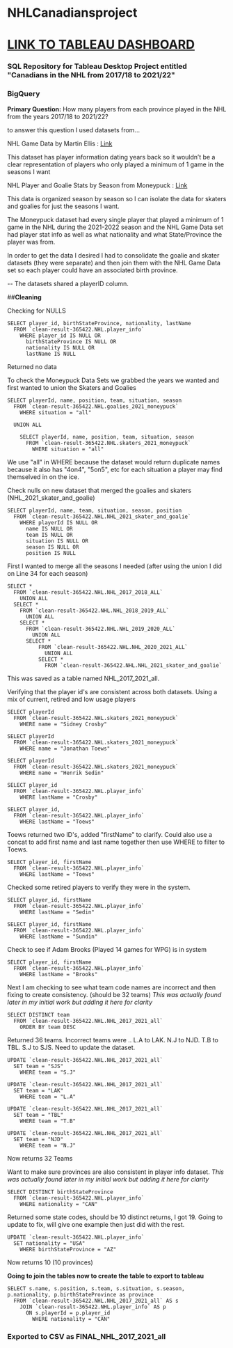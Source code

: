 # **NHLCanadiansproject**

# [LINK TO TABLEAU DASHBOARD](https://public.tableau.com/app/profile/samuel.basset/viz/CanadiansintheNHLfrom2017-2022/DASHBOARD)

### SQL Repository for Tableau Desktop Project entitled "Canadians in the NHL from 2017/18 to 2021/22"

### BigQuery 

**Primary Question:**
    How many players from each province played in the NHL from the years 2017/18 to 2021/22?

   to answer this question I used datasets from...
  
  NHL Game Data by Martin Ellis : [Link](https://www.kaggle.com/datasets/martinellis/nhl-game-data)
        
   This dataset has player information dating years back so it wouldn’t be a clear representation of players who only played a minimum of 1 game in the seasons I want
   
   NHL Player and Goalie Stats by Season from Moneypuck : [Link](https://moneypuck.com/data.htm)
        
   This data is organized season by season so I can isolate the data for skaters and goalies for just the seasons I want.

The Moneypuck dataset had every single player that played a minimum of 1 game in the NHL during the 2021-2022 season and the NHL Game Data set had player stat info as well as what nationality and what State/Province the player was from.
 
In order to get the data I desired I had to consolidate the goalie and skater datasets (they were separate) and then join them with the NHL Game Data set so each player could have an associated birth province.
 
   -- The datasets shared a playerID column.

##**Cleaning**

Checking for NULLS
```
SELECT player_id, birthStateProvince, nationality, lastName
  FROM `clean-result-365422.NHL.player_info`
    WHERE player_id IS NULL OR 
      birthStateProvince IS NULL OR 
      nationality IS NULL OR 
      lastName IS NULL
 ```
      
Returned no data

To check the Moneypuck Data Sets we grabbed the years we wanted and first wanted to union the Skaters and Goalies
```
SELECT playerId, name, position, team, situation, season
  FROM `clean-result-365422.NHL.goalies_2021_moneypuck`
    WHERE situation = "all"

  UNION ALL
    
    SELECT playerId, name, position, team, situation, season
      FROM `clean-result-365422.NHL.skaters_2021_moneypuck`
        WHERE situation = "all"
 ```
We use "all" in WHERE because the dataset would return duplicate names because it also has "4on4", "5on5", etc for each situation a player may find themselved in on the ice.
        
Check nulls on new dataset that merged the goalies and skaters (NHL_2021_skater_and_goalie)

```
SELECT playerId, name, team, situation, season, position
  FROM `clean-result-365422.NHL.NHL_2021_skater_and_goalie`
    WHERE playerId IS NULL OR
      name IS NULL OR
      team IS NULL OR
      situation IS NULL OR
      season IS NULL OR
      position IS NULL 
```

First I wanted to merge all the seasons I needed (after using the union I did on Line 34 for each season)
```
SELECT *
  FROM `clean-result-365422.NHL.NHL_2017_2018_ALL`
    UNION ALL
  SELECT *
    FROM `clean-result-365422.NHL.NHL_2018_2019_ALL`
      UNION ALL
    SELECT *
      FROM `clean-result-365422.NHL.NHL_2019_2020_ALL`
        UNION ALL
      SELECT *
          FROM `clean-result-365422.NHL.NHL_2020_2021_ALL`
            UNION ALL
          SELECT * 
            FROM `clean-result-365422.NHL.NHL_2021_skater_and_goalie`
 ```
           
This was saved as a table named NHL_2017_2021_all.

Verifying that the player id's are consistent across both datasets. Using a mix of current, retired and low usage players
``` 
SELECT playerId
  FROM `clean-result-365422.NHL.skaters_2021_moneypuck`
    WHERE name = "Sidney Crosby"
 
SELECT playerId
  FROM `clean-result-365422.NHL.skaters_2021_moneypuck`
    WHERE name = "Jonathan Toews"
 
SELECT playerId
  FROM `clean-result-365422.NHL.skaters_2021_moneypuck`
    WHERE name = "Henrik Sedin"
 
SELECT player_id
  FROM `clean-result-365422.NHL.player_info`
    WHERE lastName = "Crosby"
 
SELECT player_id, 
  FROM `clean-result-365422.NHL.player_info`
    WHERE lastName = "Toews"
```
Toews returned two ID's, added "firstName" to clarify. Could also use a concat to add first name and last name together then use WHERE to filter to Toews.

```
SELECT player_id, firstName
  FROM `clean-result-365422.NHL.player_info`
    WHERE lastName = "Toews"
```
 
Checked some retired players to verify they were in the system.

```
SELECT player_id, firstName
  FROM `clean-result-365422.NHL.player_info`
    WHERE lastName = "Sedin"
 
SELECT player_id, firstName
  FROM `clean-result-365422.NHL.player_info`
    WHERE lastName = "Sundin"
 ```
Check to see if Adam Brooks (Played 14 games for WPG) is in system

```
SELECT player_id, firstName
  FROM `clean-result-365422.NHL.player_info`
    WHERE lastName = "Brooks"
```    
Next I am checking to see what team code names are incorrect and then fixing to create consistency. (should be 32 teams) *This was actually found later in my initial work but adding it here for clarity*

```
SELECT DISTINCT team
  FROM `clean-result-365422.NHL.NHL_2017_2021_all`
    ORDER BY team DESC
```

Returned 36 teams. Incorrect teams were .. L.A to LAK. N.J to NJD. T.B to TBL. S.J to SJS. Need to update the dataset.

```
UPDATE `clean-result-365422.NHL.NHL_2017_2021_all`
  SET team = "SJS"
    WHERE team = "S.J"

UPDATE `clean-result-365422.NHL.NHL_2017_2021_all`
  SET team = "LAK"
    WHERE team = "L.A"

UPDATE `clean-result-365422.NHL.NHL_2017_2021_all`
  SET team = "TBL"
    WHERE team = "T.B"

UPDATE `clean-result-365422.NHL.NHL_2017_2021_all`
  SET team = "NJD"
    WHERE team = "N.J"
```

Now returns 32 Teams

Want to make sure provinces are also consistent in player info dataset. *This was actually found later in my initial work but adding it here for clarity*

```
SELECT DISTINCT birthStateProvince
  FROM `clean-result-365422.NHL.player_info`
    WHERE nationality = "CAN"
 ```
 
Returned some state codes, should be 10 distinct returns, I got 19. Going to update to fix, will give one example then just did with the rest.

```
UPDATE `clean-result-365422.NHL.player_info`
  SET nationality = "USA"
    WHERE birthStateProvince = "AZ"
 ```       
Now returns 10 (10 provinces)
        
**Going to join the tables now to create the table to export to tableau**

```
SELECT s.name, s.position, s.team, s.situation, s.season, p.nationality, p.birthStateProvince as province
  FROM `clean-result-365422.NHL.NHL_2017_2021_all` AS s
    JOIN `clean-result-365422.NHL.player_info` AS p
      ON s.playerId = p.player_id
        WHERE nationality = "CAN"
```        

### **Exported to CSV as FINAL_NHL_2017_2021_all**


